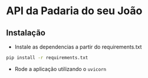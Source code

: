 # API da Padaria do seu João

## Instalação

- Instale as dependencias a partir do requirements.txt

```bash
pip install -r requirements.txt
```

- Rode a aplicação utilizando o
`uvicorn`